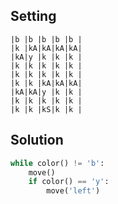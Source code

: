Setting
-------

```
|b |b |b |b |b |
|k |kA|kA|kA|kA|
|kA|y |k |k |k |
|k |k |k |k |k |
|k |k |k |k |k |
|k |k |kA|kA|kA|
|kA|kA|y |k |k |
|k |k |k |k |k |
|k |k |kS|k |k |
```

Solution
--------

```python
while color() != 'b':
    move()
    if color() == 'y':
        move('left')
```
